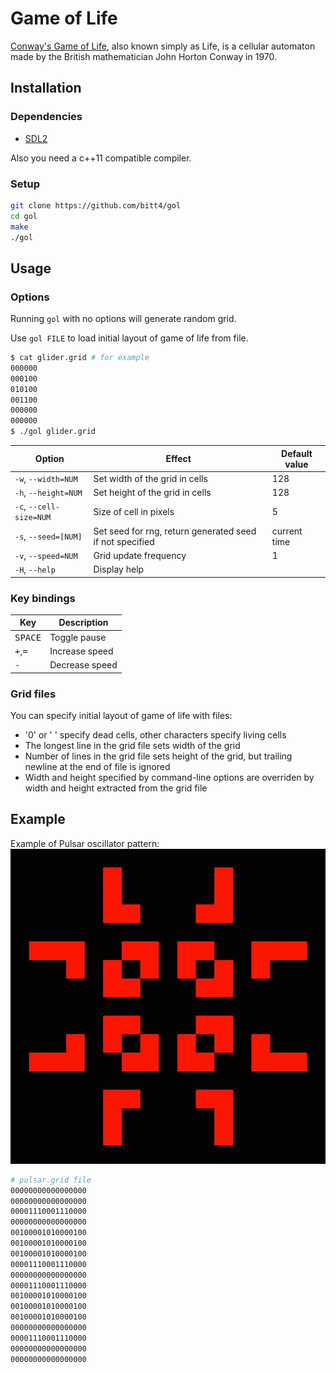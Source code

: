 # Game of Life

[Conway's Game of Life](https://en.wikipedia.org/wiki/Conway%27s_Game_of_Life), also known simply as Life, is a cellular automaton made by the British mathematician John Horton Conway in 1970.

## Installation

### Dependencies
 - [SDL2](https://libsdl.org/download-2.0.php)

Also you need a c++11 compatible compiler.

### Setup

```bash
git clone https://github.com/bitt4/gol
cd gol
make
./gol
```

## Usage

### Options

Running `gol` with no options will generate random grid.

Use `gol FILE` to load initial layout of game of life from file.
```bash
$ cat glider.grid # for example
000000
000100
010100
001100
000000
000000
$ ./gol glider.grid
```

| Option                |Effect                                                  |Default value|
|-----------------------|--------------------------------------------------------|-------------|
|`-w`, `--width=NUM`    |Set width of the grid in cells                          |128          |
|`-h`, `--height=NUM`   |Set height of the grid in cells                         |128          |
|`-c`, `--cell-size=NUM`|Size of cell in pixels                                  |5            |
|`-s`, `--seed=[NUM]`   |Set seed for rng, return generated seed if not specified|current time |
|`-v`, `--speed=NUM`    |Grid update frequency                                   |1            |
|`-H`, `--help`         |Display help                                            |             |

### Key bindings

| Key                            |  Description   |
|--------------------------------|----------------|
| <kbd>SPACE</kbd>               | Toggle pause   |
| <kbd>+</kbd>,<kbd>=</kbd>      | Increase speed |
| <kbd>-</kbd>                   | Decrease speed |

### Grid files
You can specify initial layout of game of life with files:
 - '0' or ' ' specify dead cells, other characters specify living cells
 - The longest line in the grid file sets width of the grid
 - Number of lines in the grid file sets height of the grid, but trailing newline at the end of file is ignored
 - Width and height specified by command-line options are overriden by width and height extracted from the grid file

## Example
Example of Pulsar oscillator pattern:
![](demo.gif)
```bash
# pulsar.grid file
00000000000000000
00000000000000000
00001110001110000
00000000000000000
00100001010000100
00100001010000100
00100001010000100
00001110001110000
00000000000000000
00001110001110000
00100001010000100
00100001010000100
00100001010000100
00000000000000000
00001110001110000
00000000000000000
00000000000000000
```